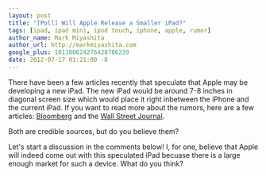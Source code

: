 ```yaml
---
layout: post
title: "[Poll] Will Apple Release a Smaller iPad?"
tags: [ipad, ipad mini, ipod touch, iphone, apple, rumor]
author_name: Mark Miyashita
author_url: http://markmiyashita.com
google_plus: 101180624276428786239
date: 2012-07-17 01:21:00 -8
---
```


There have been a few articles recently that speculate that Apple may be developing a new iPad. The new iPad would be around 7-8 inches in diagonal screen size which would place it right inbetween the iPhone and the current iPad. If you want to read more about the rumors, here are a few articles: <a href="http://www.bloomberg.com/news/2012-07-03/here-comes-nexus-7-nightmare-the-ipad-mini.html">Bloomberg</a> and the <a href="http://online.wsj.com/article/SB10001424052702304141204577506471913819412.html?mod=googlenews_wsj">Wall Street Journal</a>.

Both are credible sources, but do you believe them?

Let's start a discussion in the comments below! I, for one, believe that Apple will indeed come out with this speculated iPad becuase there is a large enough market for such a device. What do you think?
